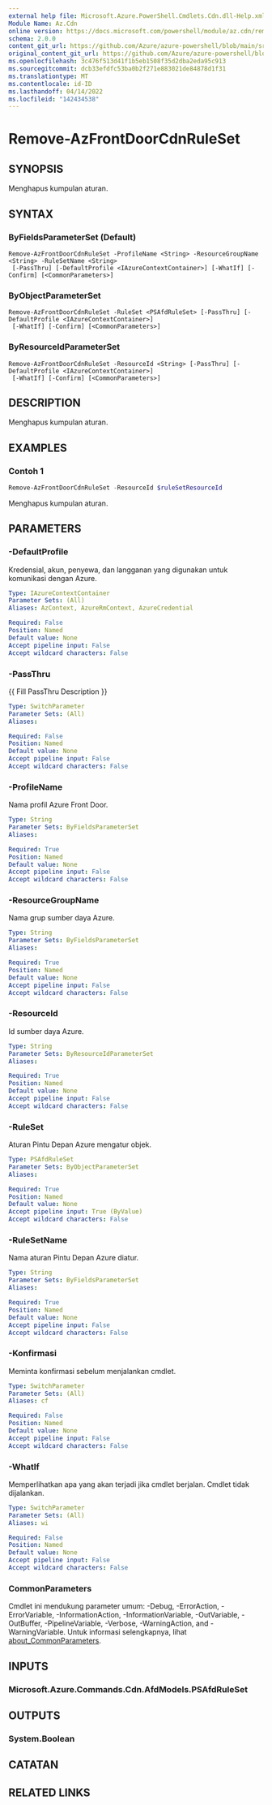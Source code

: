 ```yaml
---
external help file: Microsoft.Azure.PowerShell.Cmdlets.Cdn.dll-Help.xml
Module Name: Az.Cdn
online version: https://docs.microsoft.com/powershell/module/az.cdn/remove-azfrontdoorcdnruleset
schema: 2.0.0
content_git_url: https://github.com/Azure/azure-powershell/blob/main/src/Cdn/Cdn/help/Remove-AzFrontDoorCdnRuleSet.md
original_content_git_url: https://github.com/Azure/azure-powershell/blob/main/src/Cdn/Cdn/help/Remove-AzFrontDoorCdnRuleSet.md
ms.openlocfilehash: 3c476f513d41f1b5eb1508f35d2dba2eda95c913
ms.sourcegitcommit: dcb33efdfc53ba0b2f271e883021de84878d1f31
ms.translationtype: MT
ms.contentlocale: id-ID
ms.lasthandoff: 04/14/2022
ms.locfileid: "142434538"
---
```

# Remove-AzFrontDoorCdnRuleSet

## SYNOPSIS
Menghapus kumpulan aturan.

## SYNTAX

### ByFieldsParameterSet (Default)
```
Remove-AzFrontDoorCdnRuleSet -ProfileName <String> -ResourceGroupName <String> -RuleSetName <String>
 [-PassThru] [-DefaultProfile <IAzureContextContainer>] [-WhatIf] [-Confirm] [<CommonParameters>]
```

### ByObjectParameterSet
```
Remove-AzFrontDoorCdnRuleSet -RuleSet <PSAfdRuleSet> [-PassThru] [-DefaultProfile <IAzureContextContainer>]
 [-WhatIf] [-Confirm] [<CommonParameters>]
```

### ByResourceIdParameterSet
```
Remove-AzFrontDoorCdnRuleSet -ResourceId <String> [-PassThru] [-DefaultProfile <IAzureContextContainer>]
 [-WhatIf] [-Confirm] [<CommonParameters>]
```

## DESCRIPTION
Menghapus kumpulan aturan.

## EXAMPLES

### Contoh 1
```powershell
Remove-AzFrontDoorCdnRuleSet -ResourceId $ruleSetResourceId
```

Menghapus kumpulan aturan.

## PARAMETERS

### -DefaultProfile
Kredensial, akun, penyewa, dan langganan yang digunakan untuk komunikasi dengan Azure.

```yaml
Type: IAzureContextContainer
Parameter Sets: (All)
Aliases: AzContext, AzureRmContext, AzureCredential

Required: False
Position: Named
Default value: None
Accept pipeline input: False
Accept wildcard characters: False
```

### -PassThru
{{ Fill PassThru Description }}

```yaml
Type: SwitchParameter
Parameter Sets: (All)
Aliases:

Required: False
Position: Named
Default value: None
Accept pipeline input: False
Accept wildcard characters: False
```

### -ProfileName
Nama profil Azure Front Door.

```yaml
Type: String
Parameter Sets: ByFieldsParameterSet
Aliases:

Required: True
Position: Named
Default value: None
Accept pipeline input: False
Accept wildcard characters: False
```

### -ResourceGroupName
Nama grup sumber daya Azure.

```yaml
Type: String
Parameter Sets: ByFieldsParameterSet
Aliases:

Required: True
Position: Named
Default value: None
Accept pipeline input: False
Accept wildcard characters: False
```

### -ResourceId
Id sumber daya Azure.

```yaml
Type: String
Parameter Sets: ByResourceIdParameterSet
Aliases:

Required: True
Position: Named
Default value: None
Accept pipeline input: False
Accept wildcard characters: False
```

### -RuleSet
Aturan Pintu Depan Azure mengatur objek.

```yaml
Type: PSAfdRuleSet
Parameter Sets: ByObjectParameterSet
Aliases:

Required: True
Position: Named
Default value: None
Accept pipeline input: True (ByValue)
Accept wildcard characters: False
```

### -RuleSetName
Nama aturan Pintu Depan Azure diatur.

```yaml
Type: String
Parameter Sets: ByFieldsParameterSet
Aliases:

Required: True
Position: Named
Default value: None
Accept pipeline input: False
Accept wildcard characters: False
```

### -Konfirmasi
Meminta konfirmasi sebelum menjalankan cmdlet.

```yaml
Type: SwitchParameter
Parameter Sets: (All)
Aliases: cf

Required: False
Position: Named
Default value: None
Accept pipeline input: False
Accept wildcard characters: False
```

### -WhatIf
Memperlihatkan apa yang akan terjadi jika cmdlet berjalan.
Cmdlet tidak dijalankan.

```yaml
Type: SwitchParameter
Parameter Sets: (All)
Aliases: wi

Required: False
Position: Named
Default value: None
Accept pipeline input: False
Accept wildcard characters: False
```

### CommonParameters
Cmdlet ini mendukung parameter umum: -Debug, -ErrorAction, -ErrorVariable, -InformationAction, -InformationVariable, -OutVariable, -OutBuffer, -PipelineVariable, -Verbose, -WarningAction, and -WarningVariable. Untuk informasi selengkapnya, lihat [about_CommonParameters](http://go.microsoft.com/fwlink/?LinkID=113216).

## INPUTS

### Microsoft.Azure.Commands.Cdn.AfdModels.PSAfdRuleSet

## OUTPUTS

### System.Boolean

## CATATAN

## RELATED LINKS
